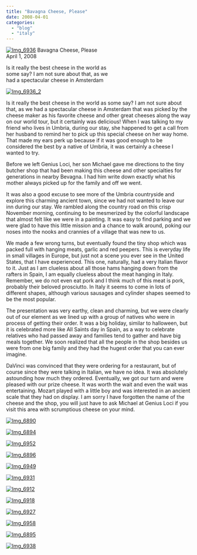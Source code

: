 ```yaml
---
title: "Bavagna Cheese, Please"
date: 2008-04-01
categories: 
  - "blog"
  - "italy"
---
```


 [![Img_6936](https://pub-ac94b3f306b24c0dba4238943c97f2e1.r2.dev/soultravelers3/images/2008/04/05/img_6936.png "Img_6936")](https://pub-ac94b3f306b24c0dba4238943c97f2e1.r2.dev/photos/uncategorized/2008/04/05/img_6936.png) Bavagna Cheese, Please  
April 1, 2008

Is it really the best cheese in the world as  
some say? I am not sure about that, as we  
had a spectacular cheese in Amsterdam

<!--more-->

[](https://pub-ac94b3f306b24c0dba4238943c97f2e1.r2.dev/photos/uncategorized/2008/04/05/img_6936_2.jpg)

[](https://pub-ac94b3f306b24c0dba4238943c97f2e1.r2.dev/photos/uncategorized/2008/04/05/img_6936_3.jpg)

[![Img_6936_2](https://pub-ac94b3f306b24c0dba4238943c97f2e1.r2.dev/soultravelers3/images/2008/04/05/img_6936_2.png "Img_6936_2")](https://pub-ac94b3f306b24c0dba4238943c97f2e1.r2.dev/photos/uncategorized/2008/04/05/img_6936_2.png)

Is it really the best cheese in the world as some say? I am not sure about that, as we had a spectacular cheese in Amsterdam that was picked by the cheese maker as his favorite cheese and other great cheeses along the way on our world tour, but it certainly was delicious! When I was talking to my friend who lives in Umbria, during our stay, she happened to get a call from her husband to remind her to pick up this special cheese on her way home. That made my ears perk up because if it was good enough to be considered the best by a native of Umbria, it was certainly a cheese I wanted to try.

Before we left Genius Loci, her son Michael gave me directions to the tiny butcher shop that had been making this cheese and other specialties for generations in nearby Bevagna. I had him write down exactly what his mother always picked up for the family and off we went.

It was also a good excuse to see more of the Umbria countryside and explore this charming ancient town, since we had not wanted to leave our inn during our stay. We rambled along the country road on this crisp November morning, continuing to be mesmerized by the colorful landscape that almost felt like we were in a painting. It was easy to find parking and we were glad to have this little mission and a chance to walk around, poking our noses into the nooks and crannies of a village that was new to us.

We made a few wrong turns, but eventually found the tiny shop which was packed full with hanging meats, garlic and red peepers. This is everyday life in small villages in Europe, but just not a scene you ever see in the United States, that I have experienced. This one, naturally, had a very Italian flavor to it. Just as I am clueless about all those hams hanging down from the rafters in Spain, I am equally clueless about the meat hanging in Italy. Remember, we do not even eat pork and I think much of this meat is pork, probably their beloved prosciutto. In Italy it seems to come in lots of different shapes, although various sausages and cylinder shapes seemed to be the most popular.

The presentation was very earthy, clean and charming, but we were clearly out of our element as we lined up with a group of natives who were in process of getting their order. It was a big holiday, similar to halloween, but it is celebrated more like All Saints day in Spain, as a way to celebrate relatives who had passed away and families tend to gather and have big meals together. We soon realized that all the people in the shop besides us were from one big family and they had the hugest order that you can ever imagine.

DaVinci was convinced that they were ordering for a restaurant, but of course since they were talking in Italian, we have no idea. It was absolutely astounding how much they ordered. Eventually, we got our turn and were pleased with our prize cheese. It was worth the wait and even the wait was entertaining. Mozart played with a little boy and was interested in an ancient scale that they had on display. I am sorry I have forgotten the name of the cheese and the shop, you will just have to ask Michael at Genius Loci if you visit this area with scrumptious cheese on your mind.

[![Img_6890](https://pub-ac94b3f306b24c0dba4238943c97f2e1.r2.dev/soultravelers3/images/2008/04/05/img_6890.png "Img_6890")](https://pub-ac94b3f306b24c0dba4238943c97f2e1.r2.dev/photos/uncategorized/2008/04/05/img_6890.png)

[![Img_6894](https://pub-ac94b3f306b24c0dba4238943c97f2e1.r2.dev/soultravelers3/images/2008/04/05/img_6894.png "Img_6894")](https://pub-ac94b3f306b24c0dba4238943c97f2e1.r2.dev/photos/uncategorized/2008/04/05/img_6894.png)

[![Img_6952](https://pub-ac94b3f306b24c0dba4238943c97f2e1.r2.dev/soultravelers3/images/2008/04/05/img_6952.png "Img_6952")](https://pub-ac94b3f306b24c0dba4238943c97f2e1.r2.dev/photos/uncategorized/2008/04/05/img_6952.png)

[![Img_6896](https://pub-ac94b3f306b24c0dba4238943c97f2e1.r2.dev/soultravelers3/images/2008/04/05/img_6896.png "Img_6896")](https://pub-ac94b3f306b24c0dba4238943c97f2e1.r2.dev/photos/uncategorized/2008/04/05/img_6896.png)

[![Img_6949](https://pub-ac94b3f306b24c0dba4238943c97f2e1.r2.dev/soultravelers3/images/2008/04/05/img_6949.png "Img_6949")](https://pub-ac94b3f306b24c0dba4238943c97f2e1.r2.dev/photos/uncategorized/2008/04/05/img_6949.png)

[![Img_6931](https://pub-ac94b3f306b24c0dba4238943c97f2e1.r2.dev/soultravelers3/images/2008/04/05/img_6931.png "Img_6931")](https://pub-ac94b3f306b24c0dba4238943c97f2e1.r2.dev/photos/uncategorized/2008/04/05/img_6931.png)

[![Img_6912](https://pub-ac94b3f306b24c0dba4238943c97f2e1.r2.dev/soultravelers3/images/2008/04/05/img_6912.png "Img_6912")](https://pub-ac94b3f306b24c0dba4238943c97f2e1.r2.dev/photos/uncategorized/2008/04/05/img_6912.png)

[![Img_6918](https://pub-ac94b3f306b24c0dba4238943c97f2e1.r2.dev/soultravelers3/images/2008/04/05/img_6918.png "Img_6918")](https://pub-ac94b3f306b24c0dba4238943c97f2e1.r2.dev/photos/uncategorized/2008/04/05/img_6918.png)

[![Img_6927](https://pub-ac94b3f306b24c0dba4238943c97f2e1.r2.dev/soultravelers3/images/2008/04/05/img_6927.png "Img_6927")](https://pub-ac94b3f306b24c0dba4238943c97f2e1.r2.dev/photos/uncategorized/2008/04/05/img_6927.png)

[![Img_6958](https://pub-ac94b3f306b24c0dba4238943c97f2e1.r2.dev/soultravelers3/images/2008/04/05/img_6958.png "Img_6958")](https://pub-ac94b3f306b24c0dba4238943c97f2e1.r2.dev/photos/uncategorized/2008/04/05/img_6958.png)

[![Img_6895](https://pub-ac94b3f306b24c0dba4238943c97f2e1.r2.dev/soultravelers3/images/2008/04/05/img_6895.png "Img_6895")](https://pub-ac94b3f306b24c0dba4238943c97f2e1.r2.dev/photos/uncategorized/2008/04/05/img_6895.png)

[![Img_6938](https://pub-ac94b3f306b24c0dba4238943c97f2e1.r2.dev/soultravelers3/images/2008/04/05/img_6938.png "Img_6938")](https://pub-ac94b3f306b24c0dba4238943c97f2e1.r2.dev/photos/uncategorized/2008/04/05/img_6938.png)
